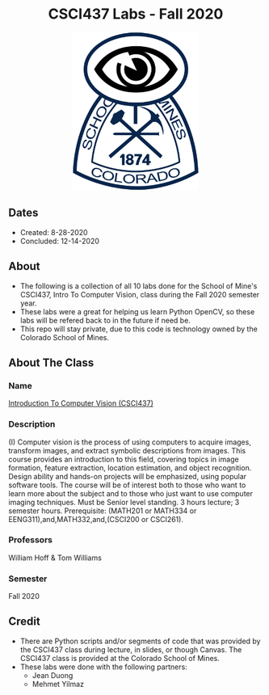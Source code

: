 <h1 align="center">CSCI437 Labs - Fall 2020</h1>
<p align="center">
  <img width="250" src="./assets/logo.png">
</p>

## Dates

- Created: 8-28-2020
- Concluded: 12-14-2020

## About

- The following is a collection of all 10 labs done for the School of Mine's CSCI437, Intro To Computer Vision, class during the Fall 2020 semester year.
- These labs were a great for helping us learn Python OpenCV, so these labs will be refered back to in the future if need be.
- This repo will stay private, due to this code is technology owned by the Colorado School of Mines.

## About The Class

### Name

[Introduction To Computer Vision (CSCI437)](https://www.coursicle.com/mines/courses/CSCI/437/)

### Description

(I) Computer vision is the process of using computers to acquire images, transform images, and extract symbolic descriptions from images. This course provides an introduction to this field, covering topics in image formation, feature extraction, location estimation, and object recognition. Design ability and hands-on projects will be emphasized, using popular software tools. The course will be of interest both to those who want to learn more about the subject and to those who just want to use computer imaging techniques. Must be Senior level standing. 3 hours lecture; 3 semester hours. Prerequisite: (MATH201 or MATH334 or EENG311),and,MATH332,and,(CSCI200 or CSCI261).

### Professors

William Hoff & Tom Williams

### Semester

Fall 2020

## Credit

- There are Python scripts and/or segments of code that was provided by the CSCI437 class during lecture, in slides, or though Canvas. The CSCI437 class is provided at the Colorado School of Mines.
- These labs were done with the following partners:
	- Jean Duong
	- Mehmet Yilmaz

